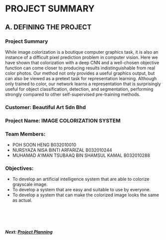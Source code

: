 # PROJECT SUMMARY

## A. DEFINING THE PROJECT
###  Project Summary

While image colorization is a boutique computer graphics task, it is also an instance of a difficult pixel prediction problem in computer vision. Here we have shown that colorization with a deep CNN and a well-chosen objective function can come closer to producing results indistinguishable from real color photos. Our method not only provides a useful graphics output, but can also be viewed as a pretext task for representation learning. Although only trained to color, our network learns a representation that is surprisingly useful for object classification, detection, and segmentation, performing strongly compared to other self-supervised pre-training methods.

###  Customer: Beautiful Art Sdn Bhd

### Project Name: IMAGE COLORIZATION SYSTEM

### Team Members: 
+ POH SOON HENG B032010010
+ NURSYAZA NISA BINTI ARFARIZAL B032010244
+ MUHAMAD A'IMAN TSUBAAQ BIN SHAMSUL KAMAL B032010288

### Objectives:
+ To develop an artificial intelligence system that are able to colorize grayscale image.
+ To develop a system that are easy and suitable to use by everyone.
+ To develop a system that can make the colorized image looks the same as actual.

<br><br><br>
##### Next: [Project Planning](B-PROJECT_PLANNING.md)
